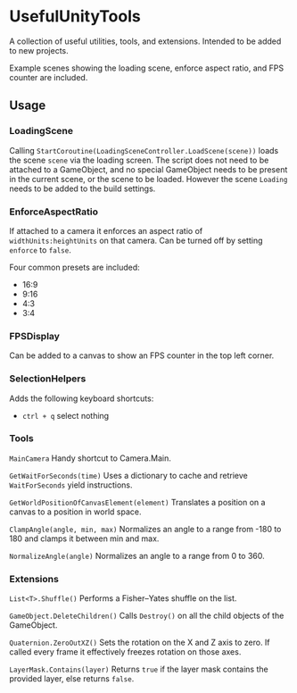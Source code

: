 # UsefulUnityTools

A collection of useful utilities, tools, and extensions. Intended to be added to new projects.

Example scenes showing the loading scene, enforce aspect ratio, and FPS counter are included.

## Usage

### LoadingScene

Calling `StartCoroutine(LoadingSceneController.LoadScene(scene))` loads the scene `scene` via the loading screen.
The script does not need to be attached to a GameObject, and no special GameObject needs to be present in the current scene, or the scene to be loaded.
However the scene `Loading` needs to be added to the build settings.

### EnforceAspectRatio

If attached to a camera it enforces an aspect ratio of `widthUnits:heightUnits` on that camera. Can be turned off  by setting `enforce` to `false`.

Four common presets are included:
- 16:9
- 9:16
- 4:3
- 3:4

### FPSDisplay
Can be added to a canvas to show an FPS counter in the top left corner.

### SelectionHelpers

Adds the following keyboard shortcuts:
- `ctrl + q` select nothing

### Tools

`MainCamera`
Handy shortcut to Camera.Main.

`GetWaitForSeconds(time)`
Uses a dictionary to cache and retrieve `WaitForSeconds` yield instructions.

`GetWorldPositionOfCanvasElement(element)`
Translates a position on a canvas to a position in world space.

`ClampAngle(angle, min, max)`
Normalizes an angle to a range from -180 to 180 and clamps it between min and max.

`NormalizeAngle(angle)`
Normalizes an angle to a range from 0 to 360.

### Extensions

`List<T>.Shuffle()`
Performs a Fisher–Yates shuffle on the list.

`GameObject.DeleteChildren()`
Calls `Destroy()` on all the child objects of the GameObject.

`Quaternion.ZeroOutXZ()`
Sets the rotation on the X and Z axis to zero. If called every frame it effectively freezes rotation on those axes.

`LayerMask.Contains(layer)`
Returns `true` if the layer mask contains the provided layer, else returns `false`.

